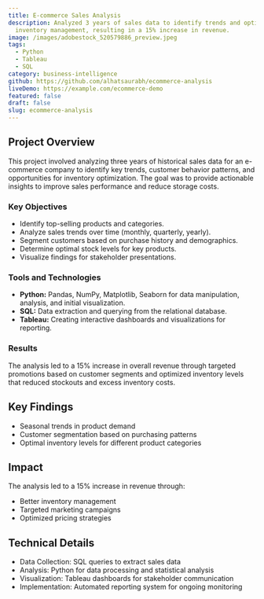 ```yaml
---
title: E-commerce Sales Analysis
description: Analyzed 3 years of sales data to identify trends and optimize
  inventory management, resulting in a 15% increase in revenue.
image: /images/adobestock_520579886_preview.jpeg
tags:
  - Python
  - Tableau
  - SQL
category: business-intelligence
github: https://github.com/alhatsaurabh/ecommerce-analysis
liveDemo: https://example.com/ecommerce-demo
featured: false
draft: false
slug: ecommerce-analysis
---
```


## Project Overview

This project involved analyzing three years of historical sales data for an e-commerce company to identify key trends, customer behavior patterns, and opportunities for inventory optimization. The goal was to provide actionable insights to improve sales performance and reduce storage costs.

### Key Objectives

*   Identify top-selling products and categories.
*   Analyze sales trends over time (monthly, quarterly, yearly).
*   Segment customers based on purchase history and demographics.
*   Determine optimal stock levels for key products.
*   Visualize findings for stakeholder presentations.

### Tools and Technologies

*   **Python:** Pandas, NumPy, Matplotlib, Seaborn for data manipulation, analysis, and initial visualization.
*   **SQL:** Data extraction and querying from the relational database.
*   **Tableau:** Creating interactive dashboards and visualizations for reporting.

### Results

The analysis led to a 15% increase in overall revenue through targeted promotions based on customer segments and optimized inventory levels that reduced stockouts and excess inventory costs.

## Key Findings

- Seasonal trends in product demand
- Customer segmentation based on purchasing patterns
- Optimal inventory levels for different product categories

## Impact

The analysis led to a 15% increase in revenue through:
- Better inventory management
- Targeted marketing campaigns
- Optimized pricing strategies

## Technical Details

- Data Collection: SQL queries to extract sales data
- Analysis: Python for data processing and statistical analysis
- Visualization: Tableau dashboards for stakeholder communication
- Implementation: Automated reporting system for ongoing monitoring 